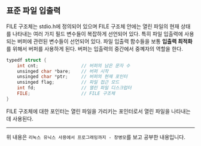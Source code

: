 ## 표준 파일 입출력

FILE 구조체는 stdio.h에 정의되어 있으며 FILE 구조체 안에는 열린 파일의 현재 상태를 나타내는 여러 가지 필드 변수들이 복잡하게 선언되어 있다. 특히 파일 입출력에 사용되는 버퍼에 관련된 변수들이 선언되어 있다. 파일 입출력 함수들을 보통 **입출력 최적화**를 위해서 버퍼를 사용하게 된다. 버퍼는 입출력의 중간에서 중꼐자의 역할을 한다. 

```c
typedf struct {
    int cnt;				// 버퍼의 남은 문자 수
    unsinged char *bare;	// 버퍼 시작
    unsinged char *ptr;		// 버퍼의 현재 포인터
    unsinged flag;			// 파일 접근 모드
    int fd;					// 열린 파일 디스크럽터
    FILE;					// FILE 구조체
}
```

FILE 구조체에 대한 포인터는 열린 파일을 가리키는 포인터로서 열린 파일을 나타내는데 사용된다.

---

위 내용은 `리눅스 유닉스 사용에서 프로그래밍까지 - 창병모`를 보고 공부한 내용입니다.